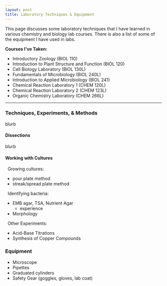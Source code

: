 ```yaml
---
layout: post
title: Laboratory Techniques & Equipment
---
```


This page discusses some laboratory techniques that I have learned in various chemistry and biology lab courses.
There is also a list of some of the equipment I have used in labs.

**Courses I've Taken:**

- Introductory Zoology (BIOL 110)
- Introduction to Plant Structure and Function (BIOL 120)
- Cell Biology Laboratory (BIOL 130L)
- Fundamentals of Microbiology (BIOL 240L)
- Introduction to Applied Microbiology (BIOL 241)
- Chemical Reaction Laboratory 1 (CHEM 120L)
- Chemical Reaction Laboratory 2 (CHEM 123L)
- Organic Chemistry Laboratory (CHEM 266L)

____

### Techniques, Experiments, & Methods
blurb

#### Dissections
blurb

#### Working with Cultures

&nbsp; Growing cultures:

- pour plate method
- streak/spread plate method 

&nbsp; Identifying bacteria:

- EMB agar, TSA, Nutrient Agar
  - experience
- Morphology

&nbsp; Other Experiments:  

- Acid-Base Titrations
- Synthesis of Copper Compounds

### Equipment

- Microscope
- Pipettes
- Graduated cylinders
- Safety Gear (goggles, gloves, lab coat)
